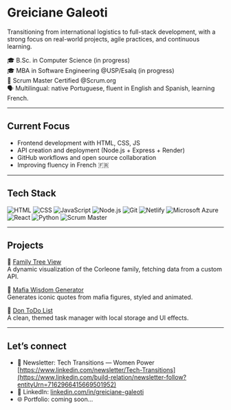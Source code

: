 # Greiciane Galeoti

Transitioning from international logistics to full-stack development, with a strong focus on real-world projects, agile practices, and continuous learning.

🎓 B.Sc. in Computer Science (in progress)  
🎓 MBA in Software Engineering @USP/Esalq (in progress)  
📌 Scrum Master Certified @Scrum.org  
🗣️ Multilingual: native Portuguese, fluent in English and Spanish, learning French. 

---

## Current Focus

- Frontend development with HTML, CSS, JS  
- API creation and deployment (Node.js + Express + Render)  
- GitHub workflows and open source collaboration  
- Improving fluency in French 🇫🇷  

---

## Tech Stack

![HTML](https://img.shields.io/badge/HTML5-E34F26?style=flat-square&logo=html5&logoColor=white)
![CSS](https://img.shields.io/badge/CSS3-1572B6?style=flat-square&logo=css3&logoColor=white)
![JavaScript](https://img.shields.io/badge/JavaScript-F7DF1E?style=flat-square&logo=javascript&logoColor=black)
![Node.js](https://img.shields.io/badge/Node.js-339933?style=flat-square&logo=node.js&logoColor=white)
![Git](https://img.shields.io/badge/Git-F05032?style=flat-square&logo=git&logoColor=white)
![Netlify](https://img.shields.io/badge/Netlify-00C7B7?style=flat-square&logo=netlify&logoColor=white)
![Microsoft Azure](https://custom-icon-badges.demolab.com/badge/Microsoft%20Azure-0089D6?style=flat-square&logo=msazure&logoColor=white)
![React](https://img.shields.io/badge/React-%2320232a.svg?style=flat-square&logo=react&logoColor=%2361DAFB)
![Python](https://img.shields.io/badge/Python-3776AB?style=flat-square&logo=python&logoColor=fff)
![Scrum Master](https://img.shields.io/badge/Scrum%20Master-Certified-brightgreen)

---

## Projects

🔸 [Family Tree View](https://mafia-family-tree.netlify.app)  
A dynamic visualization of the Corleone family, fetching data from a custom API.

🔸 [Mafia Wisdom Generator](https://greicianegaleoti.github.io/mafia-wisdom-generator)  
Generates iconic quotes from mafia figures, styled and animated.

🔸 [Don ToDo List](https://greicianegaleoti.github.io/don-todolist)  
A clean, themed task manager with local storage and UI effects.

---

## Let’s connect
- 📩 Newsletter: Tech Transitions — Women Power  [https://www.linkedin.com/newsletter/Tech-Transitions](https://www.linkedin.com/build-relation/newsletter-follow?entityUrn=7162966415669501952)
- 💼 LinkedIn: [linkedin.com/in/greiciane-galeoti](https://www.linkedin.com/in/greiciane-galeoti/)
- 🌐 Portfolio: coming soon...
